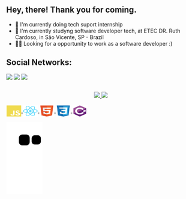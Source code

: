 ## Hey, there! Thank you for coming.

- 🔭 I'm currently doing tech suport internship
- 🌱 I'm currently studyng software developer tech, at ETEC DR. Ruth Cardoso, in São Vicente, SP - Brazil 
- 🧑‍💼 Looking for a opportunity to work as a software developer :)

<div> 

## Social Networks:


  <a href="mailto:pedrovitorcoelho@outlook.com" target="_blank"><img src="https://img.shields.io/badge/Microsoft_Outlook-0078D4?style=for-the-badge&logo=microsoft-outlook&logoColor=white" target="_blank"></a>
  <a href="https://www.linkedin.com/in/pedrovitorcoelho" target="_blank"><img src="https://img.shields.io/badge/-LinkedIn-%230077B5?style=for-the-badge&logo=linkedin&logoColor=white" target="_blank"></a> 
  <a href="https://instagram.com/pedrovitor___?igshid=YmMyMTA2M2Y=" target="_blank"><img src="https://img.shields.io/badge/-Instagram-%23E4405F?style=for-the-badge&logo=instagram&logoColor=white" target="_blank"></a>
 
</div>

##


<div align="center" style="display: inline_block">
  <a href="https://github.com/pedrovitorcoelho">
  <img height="180em" src="https://github-readme-stats.vercel.app/api?username=pedrovitorcoelho&show_icons=true&theme=dark&include_all_commits=true&count_private=true&title_color=008000"/>
  <img height="180em" src="https://github-readme-stats.vercel.app/api/top-langs/?username=pedrovitorcoelho&layout=compact&langs_count=7&theme=dark&title_color=008000"/>
  
  
</div>

<div style="display: inline_block"><br>
  <img align="center" alt="Pedro-Js" height="30" width="40" src="https://raw.githubusercontent.com/devicons/devicon/master/icons/javascript/javascript-plain.svg">
  <img align="center" alt="Pedro-React" height="30" width="40" src="https://raw.githubusercontent.com/devicons/devicon/master/icons/react/react-original.svg">
  <img align="center" alt="Pedro-HTML" height="30" width="40" src="https://raw.githubusercontent.com/devicons/devicon/master/icons/html5/html5-original.svg">
  <img align="center" alt="Pedro-CSS" height="30" width="40" src="https://raw.githubusercontent.com/devicons/devicon/master/icons/css3/css3-original.svg">
  <img align="center" alt="Pedro-Csharp" height="30" width="40" src="https://raw.githubusercontent.com/devicons/devicon/master/icons/csharp/csharp-original.svg">

  ![Snake animation](https://github.com/pedrovitorcoelho/pedrovitorcoelho/blob/output/github-contribution-grid-snake.svg)
  
</div>
